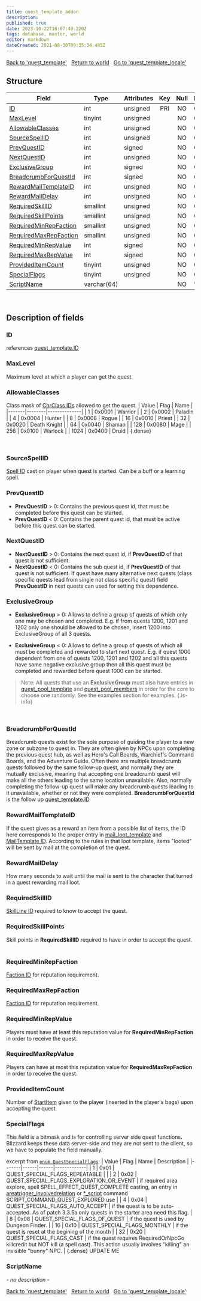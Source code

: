 ```yaml
---
title: quest_template_addon
description: 
published: true
date: 2023-10-22T16:07:49.220Z
tags: database, master, world
editor: markdown
dateCreated: 2021-08-30T09:35:34.485Z
---
```


<a href="https://trinitycore.info/en/database/master/world/quest_template" class="mt-5 v-btn v-btn--depressed v-btn--flat v-btn--outlined theme--light v-size--default darkblue--text text--lighten-3"><span class="v-btn__content"><i aria-hidden="true" class="v-icon notranslate v-icon--left mdi mdi-arrow-left theme--light"></i><span>Back to 'quest_template'</span></span></a>&nbsp;&nbsp;&nbsp;<a href="https://trinitycore.info/en/database/master/world/home" class="mt-5 v-btn v-btn--depressed v-btn--flat v-btn--outlined theme--light v-size--default darkblue--text text--lighten-3"><span class="v-btn__content"><i aria-hidden="true" class="v-icon notranslate v-icon--left mdi mdi-home-outline theme--light"></i><span>Return to world</span></span></a>&nbsp;&nbsp;&nbsp;<a href="https://trinitycore.info/en/database/master/world/quest_template_locale" class="mt-5 v-btn v-btn--depressed v-btn--flat v-btn--outlined theme--light v-size--default darkblue--text text--lighten-3"><span class="v-btn__content"><span>Go to 'quest_template_locale'</span><i aria-hidden="true" class="v-icon notranslate v-icon--right mdi mdi-arrow-right theme--light"></i></span></a>

## Structure

| Field | Type | Attributes | Key | Null | Default | Extra | Comment |
| --- | --- | --- | :---: | :---: | --- | --- | --- |
| [ID](#id-alt) | int | unsigned | PRI | NO | 0 |  |  |
| [MaxLevel](#maxlevel) | tinyint | unsigned |  | NO | 0 |  |  |
| [AllowableClasses](#allowableclasses) | int | unsigned |  | NO | 0 |  |  |
| [SourceSpellID](#sourcespellid) | int | unsigned |  | NO | 0 |  |  |
| [PrevQuestID](#prevquestid) | int | signed |  | NO | 0 |  |  |
| [NextQuestID](#nextquestid) | int | unsigned |  | NO | 0 |  |  |
| [ExclusiveGroup](#exclusivegroup) | int | signed |  | NO | 0 |  |  |
| [BreadcrumbForQuestId](#breadcrumbforquestid) | int | signed |  | NO | 0 |  |  |
| [RewardMailTemplateID](#rewardmailtemplateid) | int | unsigned |  | NO | 0 |  |  |
| [RewardMailDelay](#rewardmaildelay) | int | unsigned |  | NO | 0 |  |  |
| [RequiredSkillID](#requiredskillid) | smallint | unsigned |  | NO | 0 |  |  |
| [RequiredSkillPoints](#requiredskillpoints) | smallint | unsigned |  | NO | 0 |  |  |
| [RequiredMinRepFaction](#requiredminrepfaction) | smallint | unsigned |  | NO | 0 |  |  |
| [RequiredMaxRepFaction](#requiredmaxrepfaction) | smallint | unsigned |  | NO | 0 |  |  |
| [RequiredMinRepValue](#requiredminrepvalue) | int | signed |  | NO | 0 |  |  |
| [RequiredMaxRepValue](#requiredmaxrepvalue) | int | signed |  | NO | 0 |  |  |
| [ProvidedItemCount](#provideditemcount) | tinyint | unsigned |  | NO | 0 |  |  |
| [SpecialFlags](#specialflags) | tinyint | unsigned |  | NO | 0 |  |  |
| [ScriptName](#scriptname) | varchar(64) |  |  | NO | '' |  |  |
&nbsp;
## Description of fields

### ID <!-- {#id-alt} -->
references [quest_template.ID](../world/quest_template#id)
&nbsp;

### MaxLevel
Maximum level at which a player can get the quest.
&nbsp;

### AllowableClasses
Class mask of [ChrClass IDs](https://wow.tools/dbc/?dbc=chrraces) allowed to get the quest.
| Value | Flag   | Name         |
|-------|--------|--------------|
|     1 | 0x0001 | Warrior      |
|     2 | 0x0002 | Paladin      |
|     4 | 0x0004 | Hunter       |
|     8 | 0x0008 | Rogue        |
|    16 | 0x0010 | Priest       |
|    32 | 0x0020 | Death Knight |
|    64 | 0x0040 | Shaman       |
|   128 | 0x0080 | Mage         |
|   256 | 0x0100 | Warlock      |
|  1024 | 0x0400 | Druid        |
{.dense}

&nbsp;

### SourceSpellID
[Spell ID](https://wow.tools/dbc/?dbc=spell) cast on player when quest is started. Can be a buff or a learning spell.
&nbsp;

### PrevQuestID
* **PrevQuestID** > 0: Contains the previous quest id, that must be completed before this quest can be started.
* **PrevQuestID** < 0: Contains the parent quest id, that must be active before this quest can be started.
&nbsp;

### NextQuestID
* **NextQuestID** > 0: Contains the next quest id, if **PrevQuestID** of that quest is not sufficient.
* **NextQuestID** < 0: Contains the sub quest id, if **PrevQuestID** of that quest is not sufficient. If quest have many alternative next quests (class specific quests lead from single not class specific quest) field **PrevQuestID** in next quests can used for setting this dependence.
&nbsp;

### ExclusiveGroup
* **ExclusiveGroup** > 0: Allows to define a group of quests of which only one may be chosen and completed.
E.g. if from quests 1200, 1201 and 1202 only one should be allowed to be chosen, insert 1200 into ExclusiveGroup of all 3 quests.

* **ExclusiveGroup** < 0: Allows to define a group of quests of which all must be completed and rewarded to start next quest.
E.g. if quest 1000 dependent from one of quests 1200, 1201 and 1202 and all this quests have same negative exclusive group then all this quest must be completed and rewarded before quest 1000 can be started.

> Note: All quests that use an **ExclusiveGroup** must also have entries in [quest_pool_template](../world/quest_pool_template) and  [quest_pool_members](../world/quest_pool_members) in order for the core to choose one randomly. See the examples section for examples.
{.is-info}

&nbsp;

### BreadcrumbForQuestId
Breadcrumb quests exist for the sole purpose of guiding the player to a new zone or subzone to quest in. They are often given by NPCs upon completing the previous quest hub, as well as Hero's Call Boards, Warchief's Command Boards, and the Adventure Guide. Often there are multiple breadcrumb quests followed by the same follow-up quest, and normally they are mutually exclusive, meaning that accepting one breadcrumb quest will make all the others leading to the same location unavailable. Also, normally completing the follow-up quest will make any breadcrumb quests leading to it unavailable, whether or not they were completed.
**BreadcrumbForQuestId** is the follow up [quest_template.ID](../world/quest_template#id)
&nbsp;

### RewardMailTemplateID
If the quest gives as a reward an item from a possible list of items, the ID here corresponds to the proper entry in [mail_loot_template](../world/loot_template) and [MailTemplate ID](https://wow.tools/dbc/?dbc=mailtemplate). According to the rules in that loot template, items "looted" will be sent by mail at the completion of the quest.
&nbsp;

### RewardMailDelay
How many seconds to wait until the mail is sent to the character that turned in a quest rewarding mail loot.
&nbsp;

### RequiredSkillID
[SkillLine ID](https://wow.tools/dbc/?dbc=skillline) required to know to accept the quest.
&nbsp;

### RequiredSkillPoints
Skill points in **RequiredSkillID** required to have in order to accept the quest.
&nbsp;

### RequiredMinRepFaction
[Faction ID](https://wow.tools/dbc/?dbc=faction) for reputation requirement.
&nbsp;

### RequiredMaxRepFaction
[Faction ID](https://wow.tools/dbc/?dbc=faction) for reputation requirement.
&nbsp;

### RequiredMinRepValue
Players must have at least this reputation value for **RequiredMinRepFaction** in order to receive the quest.
&nbsp;

### RequiredMaxRepValue
Players can have at most this reputation value for **RequiredMaxRepFaction** in order to receive the quest.
&nbsp;

### ProvidedItemCount
Number of [StartItem](../world/quest_template#startitem) given to the player (inserted in the player's bags) upon accepting the quest.
&nbsp;

### SpecialFlags
This field is a bitmask and is for controlling server side quest functions. Blizzard keeps these data server-side and they are not sent to the client, so we have to populate the field manually.

excerpt from [`enum QuestSpecialFlags`](https://github.com/TrinityCore/TrinityCore/blob/master/src/server/game/Quests/QuestDef.h):
| Value | Flag | Name | Description |
|-------|------|------|-------------|
| 1 | 0x01 | QUEST_SPECIAL_FLAGS_REPEATABLE |  |
| 2 | 0x02 | QUEST_SPECIAL_FLAGS_EXPLORATION_OR_EVENT | if required area explore, spell SPELL_EFFECT_QUEST_COMPLETE casting, an entry in [areatrigger_involvedrelation](../world/areatrigger_involvedrelation) or [\*_script](../world/scripts) command SCRIPT_COMMAND_QUEST_EXPLORED use |
| 4 | 0x04 | QUEST_SPECIAL_FLAGS_AUTO_ACCEPT | if the quest is to be auto-accepted. As of patch 3.3.5a only quests in the starter area need this flag. |
| 8 | 0x08 | QUEST_SPECIAL_FLAGS_DF_QUEST | if the quest is used by Dungeon Finder. |
| 16 | 0x10 | QUEST_SPECIAL_FLAGS_MONTHLY | if the quest is reset at the begining of the month |
| 32 | 0x20 | QUEST_SPECIAL_FLAGS_CAST | if the quest requires RequiredOrNpcGo killcredit but NOT kill (a spell cast). This action usually involves "killing" an invisible "bunny" NPC. |
{.dense}
UPDATE ME
&nbsp;

### ScriptName
*- no description -*
&nbsp;

<a href="https://trinitycore.info/en/database/master/world/quest_template" class="mt-5 v-btn v-btn--depressed v-btn--flat v-btn--outlined theme--light v-size--default darkblue--text text--lighten-3"><span class="v-btn__content"><i aria-hidden="true" class="v-icon notranslate v-icon--left mdi mdi-arrow-left theme--light"></i><span>Back to 'quest_template'</span></span></a>&nbsp;&nbsp;&nbsp;<a href="https://trinitycore.info/en/database/master/world/home" class="mt-5 v-btn v-btn--depressed v-btn--flat v-btn--outlined theme--light v-size--default darkblue--text text--lighten-3"><span class="v-btn__content"><i aria-hidden="true" class="v-icon notranslate v-icon--left mdi mdi-home-outline theme--light"></i><span>Return to world</span></span></a>&nbsp;&nbsp;&nbsp;<a href="https://trinitycore.info/en/database/master/world/quest_template_locale" class="mt-5 v-btn v-btn--depressed v-btn--flat v-btn--outlined theme--light v-size--default darkblue--text text--lighten-3"><span class="v-btn__content"><span>Go to 'quest_template_locale'</span><i aria-hidden="true" class="v-icon notranslate v-icon--right mdi mdi-arrow-right theme--light"></i></span></a>
